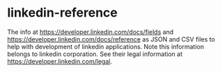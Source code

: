 # linkedin-reference
The info at https://developer.linkedin.com/docs/fields and https://developer.linkedin.com/docs/reference as JSON and CSV files to help with development of linkedin applications.
Note this information belongs to linkedin corporation.  See their legal information at https://developer.linkedin.com/legal. 
